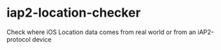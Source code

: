 # iap2-location-checker
Check where iOS Location data comes from real world or from an iAP2-protocol device

